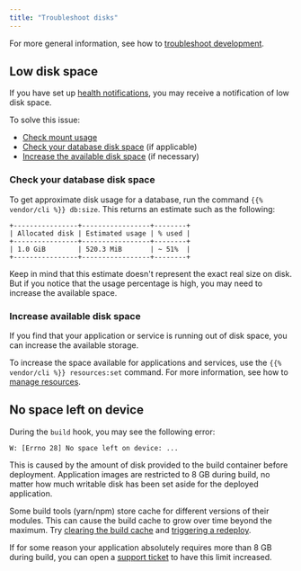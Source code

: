 ```yaml
---
title: "Troubleshoot disks"
---
```


For more general information, see how to [troubleshoot development](/development/troubleshoot).

## Low disk space

If you have set up [health notifications](../integrations/notifications.md),
you may receive a notification of low disk space.

To solve this issue:

* [Check mount usage](./troubleshoot-mounts.md#disk-space-issues)
* [Check your database disk space](#check-your-database-disk-space) (if applicable)
* [Increase the available disk space](#increase-available-disk-space) (if necessary)

### Check your database disk space

To get approximate disk usage for a database, run the command `{{% vendor/cli %}} db:size`.
This returns an estimate such as the following:

```text
+----------------+-----------------+--------+
| Allocated disk | Estimated usage | % used |
+----------------+-----------------+--------+
| 1.0 GiB        | 520.3 MiB       | ~ 51%  |
+----------------+-----------------+--------+
```

Keep in mind that this estimate doesn't represent the exact real size on disk.
But if you notice that the usage percentage is high, you may need to increase the available space.

### Increase available disk space

If you find that your application or service is running out of disk space,
you can increase the available storage.

To increase the space available for applications and services,
use the `{{% vendor/cli %}} resources:set` command.
For more information, see how to [manage resources](/manage-resources.md).
## No space left on device

During the `build` hook, you may see the following error:

```text
W: [Errno 28] No space left on device: ...
```

This is caused by the amount of disk provided to the build container before deployment.
Application images are restricted to 8&nbsp;GB during build, no matter how much writable disk has been set aside for the deployed application.

Some build tools (yarn/npm) store cache for different versions of their modules.
This can cause the build cache to grow over time beyond the maximum.
Try [clearing the build cache](../development/troubleshoot.md#clear-the-build-cache) and [triggering a redeploy](../development/troubleshoot.md#force-a-redeploy).

If for some reason your application absolutely requires more than 8&nbsp;GB during build,
you can open a [support ticket](/learn/overview/get-support) to have this limit increased.
